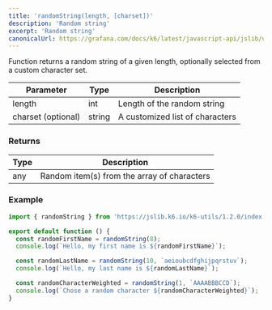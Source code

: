```yaml
---
title: 'randomString(length, [charset])'
description: 'Random string'
excerpt: 'Random string'
canonicalUrl: https://grafana.com/docs/k6/latest/javascript-api/jslib/utils/randomstring/
---
```


Function returns a random string of a given length, optionally selected from a custom character set.


| Parameter          | Type    | Description |
| ------------------ | ------- | ----------- |
| length             | int     | Length of the random string  |
| charset (optional) | string  | A customized list of characters  |


### Returns

| Type   | Description     |
| -----  | --------------- |
| any    | Random item(s) from the array of characters  |


### Example

<CodeGroup labels={[]}>

```javascript
import { randomString } from 'https://jslib.k6.io/k6-utils/1.2.0/index.js';

export default function () {
  const randomFirstName = randomString(8);
  console.log(`Hello, my first name is ${randomFirstName}`);

  const randomLastName = randomString(10, `aeioubcdfghijpqrstuv`);
  console.log(`Hello, my last name is ${randomLastName}`);

  const randomCharacterWeighted = randomString(1, `AAAABBBCCD`);
  console.log(`Chose a random character ${randomCharacterWeighted}`);
}
```

</CodeGroup>
